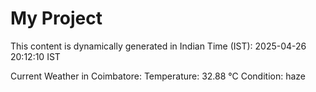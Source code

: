 # My Project

This content is dynamically generated in Indian Time (IST): 2025-04-26 20:12:10 IST


Current Weather in Coimbatore:
Temperature: 32.88 °C
Condition: haze
